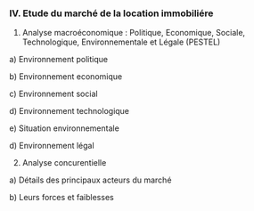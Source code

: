 ### IV. Etude du marché de la location immobiliére

1. Analyse macroéconomique : Politique, Economique, Sociale, Technologique, Environnementale et Légale (PESTEL)

a) Environnement politique

b) Environnement economique

c) Environnement social

d) Environnement technologique

e) Situation environnementale

d) Environnement légal

2. Analyse concurentielle

a) Détails des principaux acteurs du marché 

b) Leurs forces et faiblesses
